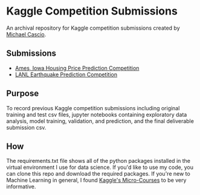 # Kaggle Competition Submissions

An archival repository for Kaggle competition submissions created by [Michael Cascio](https://www.kaggle.com/cascio).

## Submissions
- [Ames, Iowa Housing Price Prediction Competition](Housing-Prices-Competition/Ames%2C%20Iowa%20Home%20Price%20Prediction.ipynb)
- [LANL Earthquake Prediction Competition](LANL-Earthquake-Prediction/LANL%20Earthquake%20Prediction%20with%20CatBoostRegressor.ipynb)

## Purpose
To record previous Kaggle competition submissions including original training and test csv files, jupyter notebooks containing exploratory data analysis, model training, validation, and prediction, and the final deliverable submission csv.

## How
The requirements.txt file shows all of the python packages installed in the virtual environment I use for data science. If you'd like to use my code, you can clone this repo and download the required packages. If you're new to Machine Learning in general, I found [Kaggle's Micro-Courses](https://www.kaggle.com/learn/overview) to be very informative.
